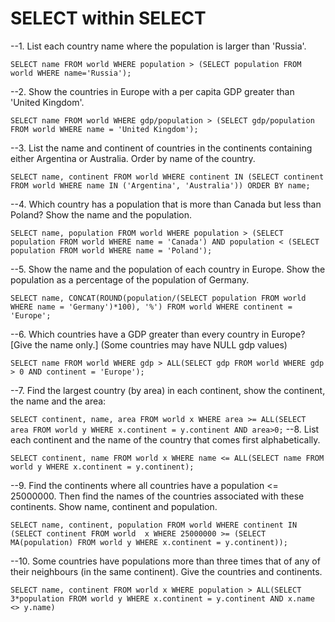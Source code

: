 # SELECT within SELECT

--1. List each country name where the population is larger than 'Russia'.

```SELECT name FROM world WHERE population > (SELECT population FROM world WHERE name='Russia');```

--2. Show the countries in Europe with a per capita GDP greater than 'United Kingdom'.

```SELECT name FROM world WHERE gdp/population > (SELECT gdp/population FROM world WHERE name = 'United Kingdom');```

--3. List the name and continent of countries in the continents containing either Argentina or Australia. Order by name of the country.

```SELECT name, continent FROM world WHERE continent IN (SELECT continent FROM world WHERE name IN ('Argentina', 'Australia')) ORDER BY name;```

--4. Which country has a population that is more than Canada but less than Poland? Show the name and the population.

```SELECT name, population FROM world WHERE population > (SELECT population FROM world WHERE name = 'Canada') AND population < (SELECT population FROM world WHERE name = 'Poland');```

--5. Show the name and the population of each country in Europe. Show the population as a percentage of the population of Germany.

```SELECT name, CONCAT(ROUND(population/(SELECT population FROM world WHERE name = 'Germany')*100), '%') FROM world WHERE continent = 'Europe';```

--6. Which countries have a GDP greater than every country in Europe? [Give the name only.] (Some countries may have NULL gdp values)

```SELECT name FROM world WHERE gdp > ALL(SELECT gdp FROM world WHERE gdp > 0 AND continent = 'Europe');```

--7. Find the largest country (by area) in each continent, show the continent, the name and the area:

```SELECT continent, name, area FROM world x WHERE area >= ALL(SELECT area FROM world y WHERE x.continent = y.continent AND area>0;```
--8. List each continent and the name of the country that comes first alphabetically.

```SELECT continent, name FROM world x WHERE name <= ALL(SELECT name FROM world y WHERE x.continent = y.continent);```

--9. Find the continents where all countries have a population <= 25000000. Then find the names of the countries associated with these continents. Show name, continent and population.

```SELECT name, continent, population FROM world WHERE continent IN (SELECT continent FROM world  x WHERE 25000000 >= (SELECT MA(population) FROM world y WHERE x.continent = y.continent));```

--10. Some countries have populations more than three times that of any of their neighbours (in the same continent). Give the countries and continents.

```SELECT name, continent FROM world x WHERE population > ALL(SELECT 3*population FROM world y WHERE x.continent = y.continent AND x.name <> y.name)```

